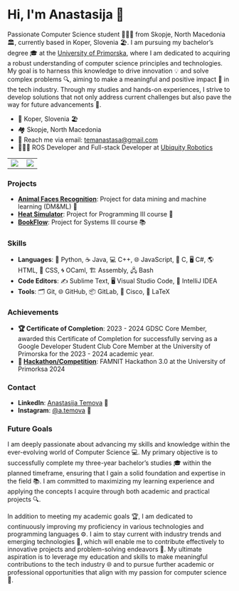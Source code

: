 # Hi, I'm Anastasija 👋

Passionate Computer Science student 👩🏻‍💻 from Skopje, North Macedonia 🏛️, currently based in Koper, Slovenia 🏖️. I am pursuing my bachelor’s degree 🎓 at the [University of Primorska](https://www.famnit.upr.si/en), where I am dedicated to acquiring a robust understanding of computer science principles and technologies. My goal is to harness this knowledge to drive innovation 💡 and solve complex problems 🔍, aiming to make a meaningful and positive impact 🌟 in the tech industry. Through my studies and hands-on experiences, I strive to develop solutions that not only address current challenges but also pave the way for future advancements 🚀.

- 📍 Koper, Slovenia 🏖️
- 🏘️ Skopje, North Macedonia
- 📧 Reach me via email: [temanastasa@gmail.com](mailto:temanastasa@gmail.com)
- 👩🏻‍💻 ROS Developer and Full-stack Developer at [Ubiquity Robotics](https://www.ubiquityrobotics.com/)

<table style="border: none; width: 100%;">
  <tr>
    <td style="border: none;">
      <img align="left" src="https://github-readme-stats.vercel.app/api?username=ATemova&theme=blue-green&show_icons=true&hide_border=true&count_private=true" />
    </td>
    <td style="border: none;">
      <img align="center" src="https://github-readme-stats.vercel.app/api/top-langs/?username=ATemova&theme=blue-green&show_icons=true&hide_border=true&layout=compact" />
    </td>
  </tr>
</table>

### Projects
- **[Animal Faces Recognition](https://github.com/ATemova/face-recog-cat-dog)**: Project for data mining and machine learning (DM&ML) 🧠  
- **[Heat Simulator](https://github.com/ATemova/Programming-III-Project-Heat-Simulation)**: Project for Programming III course 🔧  
- **[BookFlow](https://github.com/ATemova/sys3-project)**: Project for Systems III course 📚


### Skills
- **Languages**: 🐍 Python, ☕ Java, 💻 C++, 🌐 JavaScript, 🧩 C, 🖥️ C#, 🌎 HTML, 🎨 CSS, 🌀 OCaml, 🏗️ Assembly, 🖧 Bash
- **Code Editors**: ✍️ Sublime Text, 🖥️ Visual Studio Code, 🧠 IntelliJ IDEA
- **Tools**: 🗂️ Git, 🌐 GitHub, 📦 GitLab, 🔧 Cisco, 📄 LaTeX

### Achievements
- **🏆 Certificate of Completion**: 2023 - 2024 GDSC Core Member, awarded this Certificate of Completion for successfully serving as a Google Developer Student Club Core Member at the University of Primorska for the 2023 - 2024 academic year.
- **🏅 [Hackathon/Competition](https://github.com/ATemova/FAMNIT-Hackathon-3.0)**: FAMNIT Hackathon 3.0 at the University of Primorksa 2024

### Contact
- **LinkedIn**: [Anastasija Temova](https://www.linkedin.com/in/anastasija-temova-558073212/) 🔗
- **Instagram**: [@a.temova](https://www.instagram.com/a.temova/) 📸

### Future Goals
I am deeply passionate about advancing my skills and knowledge within the ever-evolving world of Computer Science 💻. My primary objective is to successfully complete my three-year bachelor’s studies 🎓 within the planned timeframe, ensuring that I gain a solid foundation and expertise in the field 📚. I am committed to maximizing my learning experience and applying the concepts I acquire through both academic and practical projects 🔍.

In addition to meeting my academic goals 🏆, I am dedicated to continuously improving my proficiency in various technologies and programming languages ⚙️. I aim to stay current with industry trends and emerging technologies 🌟, which will enable me to contribute effectively to innovative projects and problem-solving endeavors 🚀. My ultimate aspiration is to leverage my education and skills to make meaningful contributions to the tech industry 🌐 and to pursue further academic or professional opportunities that align with my passion for computer science 🎯.
